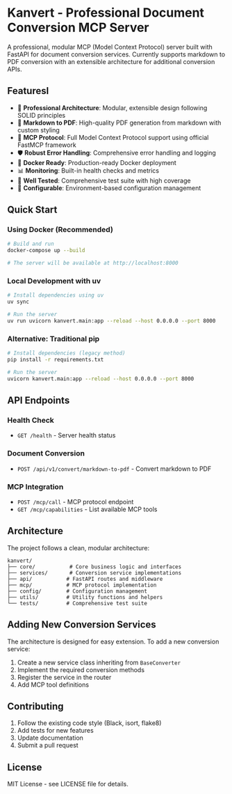 # Kanvert - Professional Document Conversion MCP Server

A professional, modular MCP (Model Context Protocol) server built with FastAPI for document conversion services. Currently supports markdown to PDF conversion with an extensible architecture for additional conversion APIs.

## Featuresl
- 🚀 **Professional Architecture**: Modular, extensible design following SOLID principles
- 📄 **Markdown to PDF**: High-quality PDF generation from markdown with custom styling
- 🔌 **MCP Protocol**: Full Model Context Protocol support using official FastMCP framework
- 🛡️ **Robust Error Handling**: Comprehensive error handling and logging
- 🐳 **Docker Ready**: Production-ready Docker deployment
- 📊 **Monitoring**: Built-in health checks and metrics
- 🧪 **Well Tested**: Comprehensive test suite with high coverage
- 🔧 **Configurable**: Environment-based configuration management

## Quick Start

### Using Docker (Recommended)

```bash
# Build and run
docker-compose up --build

# The server will be available at http://localhost:8000
```

### Local Development with uv

```bash
# Install dependencies using uv
uv sync

# Run the server
uv run uvicorn kanvert.main:app --reload --host 0.0.0.0 --port 8000
```

### Alternative: Traditional pip

```bash
# Install dependencies (legacy method)
pip install -r requirements.txt

# Run the server
uvicorn kanvert.main:app --reload --host 0.0.0.0 --port 8000
```

## API Endpoints

### Health Check
- `GET /health` - Server health status

### Document Conversion
- `POST /api/v1/convert/markdown-to-pdf` - Convert markdown to PDF

### MCP Integration
- `POST /mcp/call` - MCP protocol endpoint
- `GET /mcp/capabilities` - List available MCP tools

## Architecture

The project follows a clean, modular architecture:

```
kanvert/
├── core/           # Core business logic and interfaces
├── services/       # Conversion service implementations  
├── api/           # FastAPI routes and middleware
├── mcp/           # MCP protocol implementation
├── config/        # Configuration management
├── utils/         # Utility functions and helpers
└── tests/         # Comprehensive test suite
```

## Adding New Conversion Services

The architecture is designed for easy extension. To add a new conversion service:

1. Create a new service class inheriting from `BaseConverter`
2. Implement the required conversion methods
3. Register the service in the router
4. Add MCP tool definitions

## Contributing

1. Follow the existing code style (Black, isort, flake8)
2. Add tests for new features
3. Update documentation
4. Submit a pull request

## License

MIT License - see LICENSE file for details.